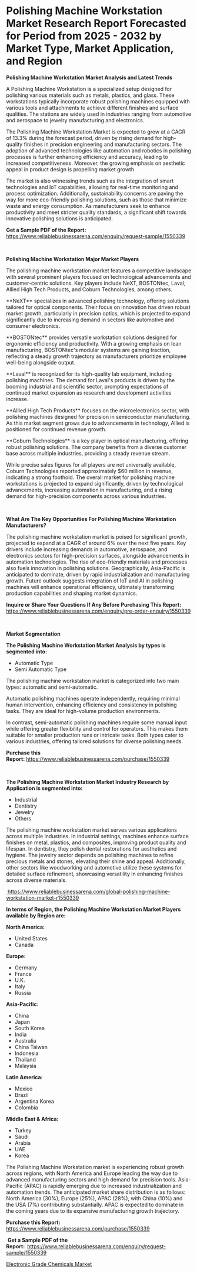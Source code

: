 <p><h1>Polishing Machine Workstation Market Research Report Forecasted for Period from 2025 -  2032 by Market Type, Market Application, and Region</h1></p><p><strong>Polishing Machine Workstation Market Analysis and Latest Trends</strong></p>
<p><p>A Polishing Machine Workstation is a specialized setup designed for polishing various materials such as metals, plastics, and glass. These workstations typically incorporate robust polishing machines equipped with various tools and attachments to achieve different finishes and surface qualities. The stations are widely used in industries ranging from automotive and aerospace to jewelry manufacturing and electronics.</p><p>The Polishing Machine Workstation Market is expected to grow at a CAGR of 13.3% during the forecast period, driven by rising demand for high-quality finishes in precision engineering and manufacturing sectors. The adoption of advanced technologies like automation and robotics in polishing processes is further enhancing efficiency and accuracy, leading to increased competitiveness. Moreover, the growing emphasis on aesthetic appeal in product design is propelling market growth.</p><p>The market is also witnessing trends such as the integration of smart technologies and IoT capabilities, allowing for real-time monitoring and process optimization. Additionally, sustainability concerns are paving the way for more eco-friendly polishing solutions, such as those that minimize waste and energy consumption. As manufacturers seek to enhance productivity and meet stricter quality standards, a significant shift towards innovative polishing solutions is anticipated.</p></p>
<p><strong>Get a Sample PDF of the Report:&nbsp;</strong> <a href="https://www.reliablebusinessarena.com/enquiry/request-sample/1550339?utm_campaign=2886&utm_medium=2&utm_source=Github&utm_content=ia&utm_term=28022025&utm_id=polishing-machine-workstation">https://www.reliablebusinessarena.com/enquiry/request-sample/1550339</a></p>
<p>&nbsp;</p>
<p><strong>Polishing Machine Workstation Major Market Players</strong></p>
<p><p>The polishing machine workstation market features a competitive landscape with several prominent players focused on technological advancements and customer-centric solutions. Key players include NeXT, BOSTONtec, Laval, Allied High Tech Products, and Coburn Technologies, among others.</p><p>**NeXT** specializes in advanced polishing technology, offering solutions tailored for optical components. Their focus on innovation has driven robust market growth, particularly in precision optics, which is projected to expand significantly due to increasing demand in sectors like automotive and consumer electronics.</p><p>**BOSTONtec** provides versatile workstation solutions designed for ergonomic efficiency and productivity. With a growing emphasis on lean manufacturing, BOSTONtec's modular systems are gaining traction, reflecting a steady growth trajectory as manufacturers prioritize employee well-being alongside output.</p><p>**Laval** is recognized for its high-quality lab equipment, including polishing machines. The demand for Laval's products is driven by the booming industrial and scientific sector, prompting expectations of continued market expansion as research and development activities increase.</p><p>**Allied High Tech Products** focuses on the microelectronics sector, with polishing machines designed for precision in semiconductor manufacturing. As this market segment grows due to advancements in technology, Allied is positioned for continued revenue growth.</p><p>**Coburn Technologies** is a key player in optical manufacturing, offering robust polishing solutions. The company benefits from a diverse customer base across multiple industries, providing a steady revenue stream.</p><p>While precise sales figures for all players are not universally available, Coburn Technologies reported approximately $60 million in revenue, indicating a strong foothold. The overall market for polishing machine workstations is projected to expand significantly, driven by technological advancements, increasing automation in manufacturing, and a rising demand for high-precision components across various industries.</p></p>
<p>&nbsp;</p>
<p><strong>What Are The Key Opportunities For Polishing Machine Workstation Manufacturers?</strong></p>
<p><p>The polishing machine workstation market is poised for significant growth, projected to expand at a CAGR of around 6% over the next five years. Key drivers include increasing demands in automotive, aerospace, and electronics sectors for high-precision surfaces, alongside advancements in automation technologies. The rise of eco-friendly materials and processes also fuels innovation in polishing solutions. Geographically, Asia-Pacific is anticipated to dominate, driven by rapid industrialization and manufacturing growth. Future outlook suggests integration of IoT and AI in polishing machines will enhance operational efficiency, ultimately transforming production capabilities and shaping market dynamics.</p></p>
<p><strong>Inquire or Share Your Questions If Any Before Purchasing This Report:</strong> <a href="https://www.reliablebusinessarena.com/enquiry/pre-order-enquiry/1550339?utm_campaign=2886&utm_medium=2&utm_source=Github&utm_content=ia&utm_term=28022025&utm_id=polishing-machine-workstation">https://www.reliablebusinessarena.com/enquiry/pre-order-enquiry/1550339</a></p>
<p>&nbsp;</p>
<p><strong>Market Segmentation</strong></p>
<p><strong>The Polishing Machine Workstation Market Analysis by types is segmented into:</strong></p>
<p><ul><li>Automatic Type</li><li>Semi Automatic Type</li></ul></p>
<p><p>The polishing machine workstation market is categorized into two main types: automatic and semi-automatic. </p><p>Automatic polishing machines operate independently, requiring minimal human intervention, enhancing efficiency and consistency in polishing tasks. They are ideal for high-volume production environments. </p><p>In contrast, semi-automatic polishing machines require some manual input while offering greater flexibility and control for operators. This makes them suitable for smaller production runs or intricate tasks. Both types cater to various industries, offering tailored solutions for diverse polishing needs.</p></p>
<p><strong>Purchase this Report:&nbsp;</strong><a href="https://www.reliablebusinessarena.com/purchase/1550339?utm_campaign=2886&utm_medium=2&utm_source=Github&utm_content=ia&utm_term=28022025&utm_id=polishing-machine-workstation">https://www.reliablebusinessarena.com/purchase/1550339</a></p>
<p>&nbsp;</p>
<p><strong>The Polishing Machine Workstation Market Industry Research by Application is segmented into:</strong></p>
<p><ul><li>Industrial</li><li>Dentistry</li><li>Jewelry</li><li>Others</li></ul></p>
<p><p>The polishing machine workstation market serves various applications across multiple industries. In industrial settings, machines enhance surface finishes on metal, plastics, and composites, improving product quality and lifespan. In dentistry, they polish dental restorations for aesthetics and hygiene. The jewelry sector depends on polishing machines to refine precious metals and stones, elevating their shine and appeal. Additionally, other sectors like woodworking and automotive utilize these systems for detailed surface refinement, showcasing versatility in enhancing finishes across diverse materials.</p></p>
<p><a href="https://www.reliablebusinessarena.com/global-polishing-machine-workstation-market-r1550339?utm_campaign=2886&utm_medium=2&utm_source=Github&utm_content=ia&utm_term=28022025&utm_id=polishing-machine-workstation">&nbsp;https://www.reliablebusinessarena.com/global-polishing-machine-workstation-market-r1550339</a></p>
<p><strong>In terms of Region, the Polishing Machine Workstation Market Players available by Region are:</strong></p>
<p>
    <p> <strong> North America: </strong>
        <ul>
            <li>United States</li>
            <li>Canada</li>
        </ul>
        </p> 
    <p> <strong> Europe: </strong>
        <ul>
            <li>Germany</li>
            <li>France</li>
            <li>U.K.</li>
            <li>Italy</li>
            <li>Russia</li>
        </ul>
        </p> 
    <p> <strong> Asia-Pacific: </strong>
        <ul>
            <li>China</li>
            <li>Japan</li>
            <li>South Korea</li>
            <li>India</li>
            <li>Australia</li>
            <li>China Taiwan</li>
            <li>Indonesia</li>
            <li>Thailand</li>
            <li>Malaysia</li>
        </ul>
        </p> 
    <p> <strong> Latin America: </strong>
        <ul>
            <li>Mexico</li>
            <li>Brazil</li>
            <li>Argentina Korea</li>
            <li>Colombia</li>
        </ul>
        </p> 
    <p> <strong> Middle East & Africa: </strong>
        <ul>
            <li>Turkey</li>
            <li>Saudi</li>
            <li>Arabia</li>
            <li>UAE</li>
            <li>Korea</li>
        </ul>
    </p>
    </p>
<p><p>The Polishing Machine Workstation market is experiencing robust growth across regions, with North America and Europe leading the way due to advanced manufacturing sectors and high demand for precision tools. Asia-Pacific (APAC) is rapidly emerging due to increased industrialization and automation trends. The anticipated market share distribution is as follows: North America (30%), Europe (25%), APAC (28%), with China (10%) and the USA (7%) contributing substantially. APAC is expected to dominate in the coming years due to its expansive manufacturing growth trajectory.</p></p>
<p><strong>Purchase this Report: </strong><a href="https://www.reliablebusinessarena.com/purchase/1550339?utm_campaign=2886&utm_medium=2&utm_source=Github&utm_content=ia&utm_term=28022025&utm_id=polishing-machine-workstation">https://www.reliablebusinessarena.com/purchase/1550339</a></p>
<p>&nbsp;<strong>Get a Sample PDF of the Report:&nbsp;&nbsp;</strong><a href="https://www.reliablebusinessarena.com/enquiry/request-sample/1550339?utm_campaign=2886&utm_medium=2&utm_source=Github&utm_content=ia&utm_term=28022025&utm_id=polishing-machine-workstation">https://www.reliablebusinessarena.com/enquiry/request-sample/1550339</a></p>
<p><strong></strong></p>
<p><p><a href="https://github.com/abedlagagica4/Market-Research-Report-List-1/blob/main/electronic-grade-chemicals-market.md?utm_campaign=2886&utm_medium=2&utm_source=Github&utm_content=ia&utm_term=28022025&utm_id=polishing-machine-workstation">Electronic Grade Chemicals Market</a></p></p>